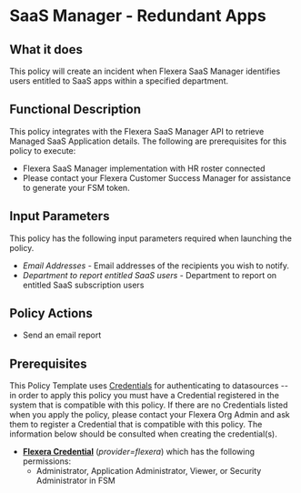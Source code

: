 # SaaS Manager - Redundant Apps

## What it does

This policy will create an incident when Flexera SaaS Manager identifies users entitled to SaaS apps within a specified department.

## Functional Description

This policy integrates with the Flexera SaaS Manager API to retrieve Managed SaaS Application details. The following are prerequisites for this policy to execute:

- Flexera SaaS Manager implementation with HR roster connected
- Please contact your Flexera Customer Success Manager for assistance to generate your FSM token.

## Input Parameters

This policy has the following input parameters required when launching the policy.

- *Email Addresses* - Email addresses of the recipients you wish to notify.
- *Department to report entitled SaaS users* - Department to report on entitled SaaS subscription users

## Policy Actions

- Send an email report

## Prerequisites

This Policy Template uses [Credentials](https://docs.flexera.com/flexera/EN/Automation/ManagingCredentialsExternal.htm) for authenticating to datasources -- in order to apply this policy you must have a Credential registered in the system that is compatible with this policy. If there are no Credentials listed when you apply the policy, please contact your Flexera Org Admin and ask them to register a Credential that is compatible with this policy. The information below should be consulted when creating the credential(s).

- [**Flexera Credential**](https://docs.flexera.com/flexera/EN/Automation/ProviderCredentials.htm) (*provider=flexera*) which has the following permissions:
  - Administrator, Application Administrator, Viewer, or Security Administrator in FSM
